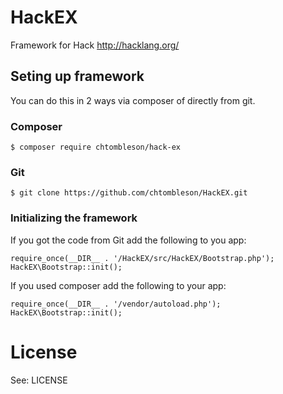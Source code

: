 # HackEX

Framework for Hack http://hacklang.org/

## Seting up framework

You can do this in 2 ways via composer of directly from git.

### Composer

    $ composer require chtombleson/hack-ex

### Git

    $ git clone https://github.com/chtombleson/HackEX.git

### Initializing the framework

If you got the code from Git add the following to you app:

    require_once(__DIR__ . '/HackEX/src/HackEX/Bootstrap.php');
    HackEX\Bootstrap::init();

If you used composer add the following to your app:

    require_once(__DIR__ . '/vendor/autoload.php');
    HackEX\Bootstrap::init();

# License

See: LICENSE
